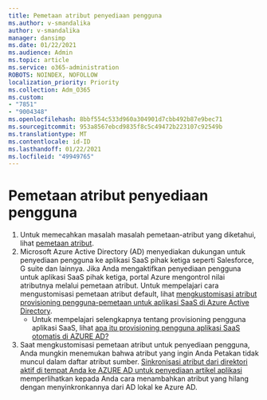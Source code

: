 ```yaml
---
title: Pemetaan atribut penyediaan pengguna
ms.author: v-smandalika
author: v-smandalika
manager: dansimp
ms.date: 01/22/2021
ms.audience: Admin
ms.topic: article
ms.service: o365-administration
ROBOTS: NOINDEX, NOFOLLOW
localization_priority: Priority
ms.collection: Adm_O365
ms.custom:
- "7851"
- "9004348"
ms.openlocfilehash: 8bbf554c533d960a304901d7cbb492b87e9bec71
ms.sourcegitcommit: 953a8567ebcd9835f8c5c49472b223107c92549b
ms.translationtype: MT
ms.contentlocale: id-ID
ms.lasthandoff: 01/22/2021
ms.locfileid: "49949765"
---
```

# <a name="user-provisioning-attribute-mapping"></a>Pemetaan atribut penyediaan pengguna

1. Untuk memecahkan masalah masalah pemetaan-atribut yang diketahui, lihat [pemetaan atribut](https://docs.microsoft.com/azure/active-directory/app-provisioning/known-issues#attribute-mappings). 
2. Microsoft Azure Active Directory (AD) menyediakan dukungan untuk penyediaan pengguna ke aplikasi SaaS pihak ketiga seperti Salesforce, G suite dan lainnya. Jika Anda mengaktifkan penyediaan pengguna untuk aplikasi SaaS pihak ketiga, portal Azure mengontrol nilai atributnya melalui pemetaan atribut. Untuk mempelajari cara mengustomisasi pemetaan atribut default, lihat [mengkustomisasi atribut provisioning pengguna-pemetaan untuk aplikasi SaaS di Azure Active Directory](https://docs.microsoft.com/azure/active-directory/app-provisioning/customize-application-attributes).
    - Untuk mempelajari selengkapnya tentang provisioning pengguna aplikasi SaaS, lihat [apa itu provisioning pengguna aplikasi SaaS otomatis di AZURE AD?](https://docs.microsoft.com/azure/active-directory/app-provisioning/user-provisioning) 
3. Saat mengkustomisasi pemetaan atribut untuk penyediaan pengguna, Anda mungkin menemukan bahwa atribut yang ingin Anda Petakan tidak muncul dalam daftar atribut sumber. [Sinkronisasi atribut dari direktori aktif di tempat Anda ke AZURE AD untuk penyediaan artikel aplikasi](https://docs.microsoft.com/azure/active-directory/app-provisioning/user-provisioning-sync-attributes-for-mapping) memperlihatkan kepada Anda cara menambahkan atribut yang hilang dengan menyinkronkannya dari AD lokal ke Azure AD.
